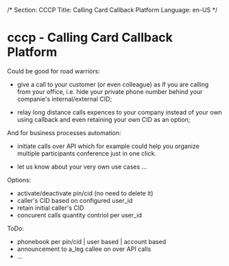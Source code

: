 /*
Section: CCCP
Title: Calling Card Callback Platform
Language: en-US
*/

cccp - Calling Card Callback Platform
====

Could be good for road warriors:

- give a call to your customer (or even colleague) as if you are calling from your office, i.e. hide your private phone number behind your companie's internal/external CID;

- relay long distance calls expences to your company instead of your own using callback and even retaining your own CID as an option;


And for business processes automation:

- initiate calls over API which for example could help you organize multiple participants conference just in one click.

- let us know about your very own use cases ...


Options:
- activate/deactivate pin/cid (no need to delete it)
- caller's CID based on configured user_id
- retain initial caller's CID 
- concurent calls quantity contriol per user_id


ToDo:

- phonebook per pin/cid | user based | account based
- announcement to a_leg callee on over API calls
- ...
